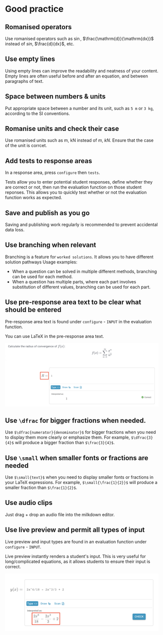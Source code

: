 # Good practice 

## Romanised operators

Use romanised operators such as $\sin$, $\frac{\mathrm{d}}{\mathrm{dx}}$ instead of $sin$, $\frac{d}{dx}$, etc.

## Use empty lines

Using empty lines can improve the readability and neatness of your content. Empty lines are often useful before and after an equation, and between paragraphs of text.

## Space between numbers & units

Put appropriate space between a number and its unit, such as `5 m` or `3 kg`, according to the SI conventions. 

## Romanise units and check their case

Use romanised units such as $\text{m}$, $\text{kN}$ instead of $m$, $kN$. Ensure that the case of the unit is corrcet.

## Add tests to response areas

In a response area, press `configure` then `tests`. 

Tests allow you to enter potential student responses, define whether they are correct or not, then run the evaluation function on those student reponses. This allows you to quickly test whether or not the evaluation function works as expected.

## Save and publish as you go

Saving and publishing work regularly is recommended to prevent accidental data loss.    

## Use branching when relevant

Branching is a feature for `worked solutions`. It allows you to have different solution pathways Usage examples:
- When a question can be solved in multiple different methods, branching can be used for each method.
- When a question has multiple parts, where each part involves substitution of different values, branching can be used for each part.

## Use pre-response area text to be clear what should be entered

Pre-response area text is found under `configure` - `INPUT` in the evaluation function.

You can use LaTeX in the pre-response area text.

![Image showing a pre-response area](images/pre_response_area.png)

## Use `\dfrac` for bigger fractions when needed.

Use `$\dfrac{numerator}{denominator}$` for bigger fractions when you need to display them more clearly or emphasize them. For example, `$\dfrac{3}{4}$` will produce a bigger fraction than `$\frac{3}{4}$`.

## Use `\small` when smaller fonts or fractions are needed

Use `$\small{text}$` when you need to display smaller fonts or fractions in your LaTeX expressions. For example, `$\small{\frac{1}{2}}$` will produce a smaller fraction than `$\frac{1}{2}$`.

## Use audio clips 

Just drag + drop an audio file into the milkdown editor.

## Use live preview and permit all types of input

Live preview and input types are found in an evaluation function under `configure` - `INPUT`.

Live preview instantly renders a student's input. This is very useful for long/complicated equations, as it allows students to ensure their input is correct.

![Image showing a live-preview to a student's response](images/live_preview.png)